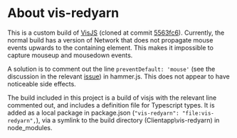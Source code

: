 # About vis-redyarn
This is a custom build of [VisJS](http://github.com/almende/visjs) (cloned at commit [5563fc6](https://github.com/almende/vis/commit/5563fc616885578ad51b2dfa6ccf70ccebf06126)). Currently, the normal build has a version of Network that does not propagate mouse events upwards to the containing element. This makes it impossible to capture mouseup and mousedown events. 

A solution is to comment out the line `preventDefault: 'mouse'` (see the discussion in the relevant [issue](https://github.com/almende/vis/issues/2525)) in hammer.js. This does not appear to have noticeable side effects.

The build included in this project is a build of visjs with the relevant line commented out, and includes a definition file for Typescript types. It is added as a local package in package.json (`"vis-redyarn": "file:vis-redyarn",`), via a symlink to the build directory (Clientapp\vis-redyarn) in node_modules.
